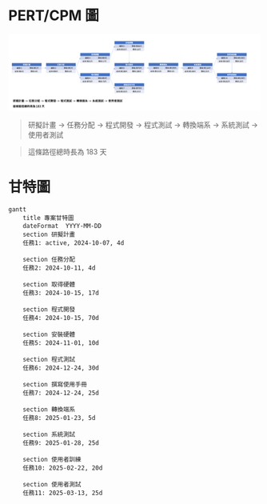 # PERT/CPM 圖
![PERT](PERT.png)
> 研擬計畫 -> 任務分配 -> 程式開發 -> 程式測試 -> 轉換端系 -> 系統測試 -> 使用者測試

> 這條路徑總時長為 183 天



# 甘特圖
```mermaid
gantt
    title 專案甘特圖
    dateFormat  YYYY-MM-DD
    section 研擬計畫
    任務1: active, 2024-10-07, 4d
    
    section 任務分配
    任務2: 2024-10-11, 4d
    
    section 取得硬體
    任務3: 2024-10-15, 17d
    
    section 程式開發
    任務4: 2024-10-15, 70d
    
    section 安裝硬體
    任務5: 2024-11-01, 10d
    
    section 程式測試
    任務6: 2024-12-24, 30d
    
    section 撰寫使用手冊
    任務7: 2024-12-24, 25d
    
    section 轉換端系
    任務8: 2025-01-23, 5d
    
    section 系統測試
    任務9: 2025-01-28, 25d
    
    section 使用者訓練
    任務10: 2025-02-22, 20d
    
    section 使用者測試
    任務11: 2025-03-13, 25d

```

